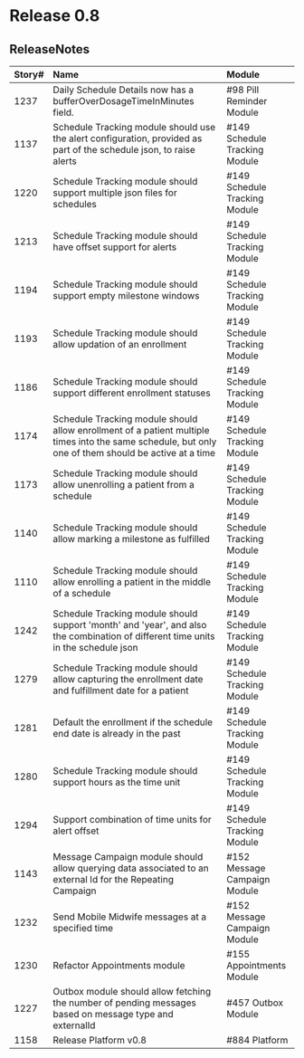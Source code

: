 # Release 0.8 #



## ReleaseNotes ##



| **Story#** | **Name** | **Module** |
|:-----------|:---------|:-----------|
|1237        |Daily Schedule Details now has a bufferOverDosageTimeInMinutes field.|#98 Pill Reminder Module|
|1137        |Schedule Tracking module should use the alert configuration, provided as part of the schedule json, to raise alerts|#149 Schedule Tracking Module|
|1220        |Schedule Tracking module should support multiple json files for schedules|#149 Schedule Tracking Module|
|1213        |Schedule Tracking module should have offset support for alerts|#149 Schedule Tracking Module|
|1194        |Schedule Tracking module should support empty milestone windows|#149 Schedule Tracking Module|
|1193        |Schedule Tracking module should allow updation of an enrollment|#149 Schedule Tracking Module|
|1186        |Schedule Tracking module should support different enrollment statuses|#149 Schedule Tracking Module|
|1174        |Schedule Tracking module should allow enrollment of a patient multiple times into the same schedule, but only one of them should be active at a time|#149 Schedule Tracking Module|
|1173        |Schedule Tracking module should allow unenrolling a patient from a schedule|#149 Schedule Tracking Module|
|1140        |Schedule Tracking module should allow marking a milestone as fulfilled|#149 Schedule Tracking Module|
|1110        |Schedule Tracking module should allow enrolling a patient in the middle of a schedule|#149 Schedule Tracking Module|
|1242        |Schedule Tracking module should support 'month' and 'year', and also the combination of different time units in the schedule json |#149 Schedule Tracking Module|
|1279        |Schedule Tracking module should allow capturing the enrollment date and fulfillment date for a patient|#149 Schedule Tracking Module|
|1281        |Default the enrollment if the schedule end date is already in the past |#149 Schedule Tracking Module|
|1280        |Schedule Tracking module should support hours as the time unit |#149 Schedule Tracking Module|
|1294        |Support combination of time units for alert offset|#149 Schedule Tracking Module|
|1143        |Message Campaign module should allow querying data associated to an external Id for the Repeating Campaign|#152 Message Campaign Module|
|1232        |Send Mobile Midwife messages at a specified time|#152 Message Campaign Module|
|1230        |Refactor Appointments module|#155 Appointments Module|
|1227        |Outbox module should allow fetching the number of pending messages based on message type and externalId|#457 Outbox Module|
|1158        |Release Platform v0.8|#884 Platform|